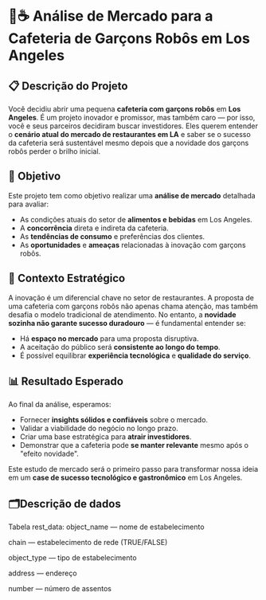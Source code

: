 # 🤖☕ Análise de Mercado para a Cafeteria de Garçons Robôs em Los Angeles

## 📋 Descrição do Projeto

Você decidiu abrir uma pequena **cafeteria com garçons robôs** em **Los Angeles**. É um projeto inovador e promissor, mas também caro — por isso, você e seus parceiros decidiram buscar investidores. Eles querem entender o **cenário atual do mercado de restaurantes em LA** e saber se o sucesso da cafeteria será sustentável mesmo depois que a novidade dos garçons robôs perder o brilho inicial.

## 🎯 Objetivo

Este projeto tem como objetivo realizar uma **análise de mercado** detalhada para avaliar:

- As condições atuais do setor de **alimentos e bebidas** em Los Angeles.
- A **concorrência** direta e indireta da cafeteria.
- As **tendências de consumo** e preferências dos clientes.
- As **oportunidades** e **ameaças** relacionadas à inovação com garçons robôs.

## 🧠 Contexto Estratégico

A inovação é um diferencial chave no setor de restaurantes. A proposta de uma cafeteria com garçons robôs não apenas chama atenção, mas também desafia o modelo tradicional de atendimento. No entanto, a **novidade sozinha não garante sucesso duradouro** — é fundamental entender se:

- Há **espaço no mercado** para uma proposta disruptiva.
- A aceitação do público será **consistente ao longo do tempo**.
- É possível equilibrar **experiência tecnológica** e **qualidade do serviço**.

## 📊 Resultado Esperado

Ao final da análise, esperamos:

- Fornecer **insights sólidos e confiáveis** sobre o mercado.
- Validar a viabilidade do negócio no longo prazo.
- Criar uma base estratégica para **atrair investidores**.
- Demonstrar que a cafeteria pode **se manter relevante** mesmo após o "efeito novidade".

Este estudo de mercado será o primeiro passo para transformar nossa ideia em um **case de sucesso tecnológico e gastronômico** em Los Angeles.

## 🗂️Descrição de dados

Tabela rest_data:
  object_name — nome de estabelecimento
  
  chain — estabelecimento de rede (TRUE/FALSE)
  
  object_type — tipo de estabelecimento
  
  address — endereço
  
  number — número de assentos
